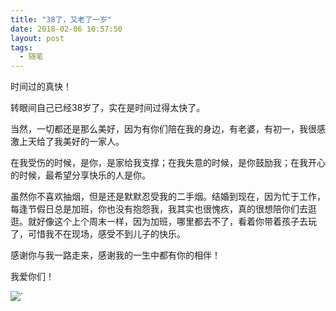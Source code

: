 ```yaml
---
title: "38了，又老了一岁"
date: 2018-02-06 10:57:50
layout: post
tags: 
  - 随笔
---
```

时间过的真快！

转眼间自己已经38岁了，实在是时间过得太快了。

当然，一切都还是那么美好，因为有你们陪在我的身边，有老婆，有初一，我很感激上天给了我美好的一家人。

在我受伤的时候，是你，是家给我支撑；在我失意的时候，是你鼓励我；在我开心的时候，最希望分享快乐的人是你。
<!--more-->

虽然你不喜欢抽烟，但是还是默默忍受我的二手烟。结婚到现在，因为忙于工作，每逢节假日总是加班，你也没有抱怨我，我其实也很愧疚，真的很想陪你们去逛逛。就好像这个上个周末一样，因为加班，哪里都去不了，看着你带着孩子去玩了，可惜我不在现场，感受不到儿子的快乐。

感谢你与我一路走来，感谢我的一生中都有你的相伴！

我爱你们！

![`](http://ww1.sinaimg.cn/large/622271cdly1fo6jl5pxi3j21hc0u04qp.jpg)
